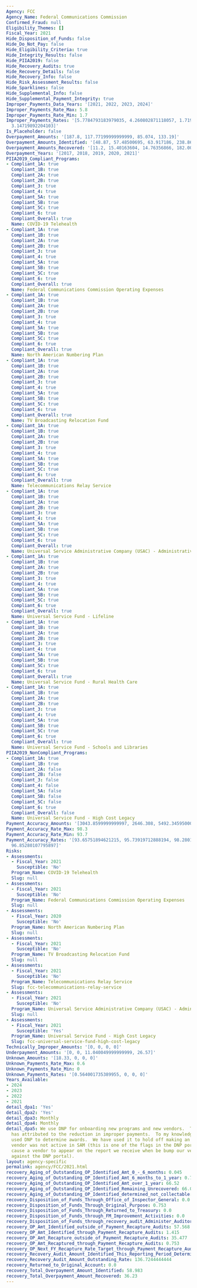 ```yaml
---
Agency: FCC
Agency_Name: Federal Communications Commission
Confirmed_Fraud: null
Eligibility_Themes: []
Fiscal_Year: 2021
Hide_Disposition_of_Funds: false
Hide_Do_Not_Pay: false
Hide_Eligibility_Criteria: true
Hide_Integrity_Results: false
Hide_PIIA2019: false
Hide_Recovery_Audits: true
Hide_Recovery_Details: false
Hide_Recovery_Info: false
Hide_Risk_Assessment_Results: false
Hide_Sparklines: false
Hide_Supplemental_Info: false
Hide_Supplemental_Payment_Integrity: true
Improper_Payments_Data_Years: '[2021, 2022, 2023, 2024]'
Improper_Payments_Rate_Max: 5.8
Improper_Payments_Rate_Min: 1.7
Improper_Payments_Rates: '[5.7784793183979035, 4.260802871118057, 1.7198664748428012,
  3.14719892204103]'
Is_Placeholder: false
Overpayment_Amounts: '[187.8, 117.77199999999999, 85.074, 133.19]'
Overpayment_Amounts_Identified: '[48.87, 57.48500695, 63.917186, 238.86207843, 58.983]'
Overpayment_Amounts_Recovered: '[11.2, 15.40163604, 14.76356866, 182.00058156, 36.23]'
Overpayment_Years: '[2017, 2018, 2019, 2020, 2021]'
PIIA2019_Compliant_Programs:
- Compliant_1A: true
  Compliant_1B: true
  Compliant_2A: true
  Compliant_2B: true
  Compliant_3: true
  Compliant_4: true
  Compliant_5A: true
  Compliant_5B: true
  Compliant_5C: true
  Compliant_6: true
  Compliant_Overall: true
  Name: COVID-19 Telehealth
- Compliant_1A: true
  Compliant_1B: true
  Compliant_2A: true
  Compliant_2B: true
  Compliant_3: true
  Compliant_4: true
  Compliant_5A: true
  Compliant_5B: true
  Compliant_5C: true
  Compliant_6: true
  Compliant_Overall: true
  Name: Federal Communications Commission Operating Expenses
- Compliant_1A: true
  Compliant_1B: true
  Compliant_2A: true
  Compliant_2B: true
  Compliant_3: true
  Compliant_4: true
  Compliant_5A: true
  Compliant_5B: true
  Compliant_5C: true
  Compliant_6: true
  Compliant_Overall: true
  Name: North American Numbering Plan
- Compliant_1A: true
  Compliant_1B: true
  Compliant_2A: true
  Compliant_2B: true
  Compliant_3: true
  Compliant_4: true
  Compliant_5A: true
  Compliant_5B: true
  Compliant_5C: true
  Compliant_6: true
  Compliant_Overall: true
  Name: TV Broadcasting Relocation Fund
- Compliant_1A: true
  Compliant_1B: true
  Compliant_2A: true
  Compliant_2B: true
  Compliant_3: true
  Compliant_4: true
  Compliant_5A: true
  Compliant_5B: true
  Compliant_5C: true
  Compliant_6: true
  Compliant_Overall: true
  Name: Telecommunications Relay Service
- Compliant_1A: true
  Compliant_1B: true
  Compliant_2A: true
  Compliant_2B: true
  Compliant_3: true
  Compliant_4: true
  Compliant_5A: true
  Compliant_5B: true
  Compliant_5C: true
  Compliant_6: true
  Compliant_Overall: true
  Name: Universal Service Administrative Company (USAC) - Administrative Costs
- Compliant_1A: true
  Compliant_1B: true
  Compliant_2A: true
  Compliant_2B: true
  Compliant_3: true
  Compliant_4: true
  Compliant_5A: true
  Compliant_5B: true
  Compliant_5C: true
  Compliant_6: true
  Compliant_Overall: true
  Name: Universal Service Fund - Lifeline
- Compliant_1A: true
  Compliant_1B: true
  Compliant_2A: true
  Compliant_2B: true
  Compliant_3: true
  Compliant_4: true
  Compliant_5A: true
  Compliant_5B: true
  Compliant_5C: true
  Compliant_6: true
  Compliant_Overall: true
  Name: Universal Service Fund - Rural Health Care
- Compliant_1A: true
  Compliant_1B: true
  Compliant_2A: true
  Compliant_2B: true
  Compliant_3: true
  Compliant_4: true
  Compliant_5A: true
  Compliant_5B: true
  Compliant_5C: true
  Compliant_6: true
  Compliant_Overall: true
  Name: Universal Service Fund - Schools and Libraries
PIIA2019_NonCompliant_Programs:
- Compliant_1A: true
  Compliant_1B: true
  Compliant_2A: false
  Compliant_2B: false
  Compliant_3: false
  Compliant_4: false
  Compliant_5A: false
  Compliant_5B: false
  Compliant_5C: false
  Compliant_6: true
  Compliant_Overall: false
  Name: Universal Service Fund - High Cost Legacy
Payment_Accuracy_Amounts: '[3043.8599999999997, 2646.308, 5492.345950000001, 4916.500000000001]'
Payment_Accuracy_Rate_Max: 98.3
Payment_Accuracy_Rate_Min: 93.7
Payment_Accuracy_Rates: '[93.65751894621215, 95.73919712888194, 98.2801335251572,
  96.85280107795897]'
Risks:
- Assessments:
  - Fiscal_Year: 2021
    Susceptible: 'No'
  Program_Name: COVID-19 Telehealth
  Slug: null
- Assessments:
  - Fiscal_Year: 2021
    Susceptible: 'No'
  Program_Name: Federal Communications Commission Operating Expenses
  Slug: null
- Assessments:
  - Fiscal_Year: 2020
    Susceptible: 'No'
  Program_Name: North American Numbering Plan
  Slug: null
- Assessments:
  - Fiscal_Year: 2021
    Susceptible: 'No'
  Program_Name: TV Broadcasting Relocation Fund
  Slug: null
- Assessments:
  - Fiscal_Year: 2021
    Susceptible: 'No'
  Program_Name: Telecommunications Relay Service
  Slug: fcc-telecommunications-relay-service
- Assessments:
  - Fiscal_Year: 2021
    Susceptible: 'No'
  Program_Name: Universal Service Administrative Company (USAC) - Administrative Costs
  Slug: null
- Assessments:
  - Fiscal_Year: 2021
    Susceptible: 'Yes'
  Program_Name: Universal Service Fund - High Cost Legacy
  Slug: fcc-universal-service-fund-high-cost-legacy
Technically_Improper_Amounts: '[0, 0, 0, 0]'
Underpayment_Amounts: '[0, 0, 11.040049999999999, 26.57]'
Unknown_Amounts: '[18.33, 0, 0, 0]'
Unknown_Payments_Rate_Max: 0.6
Unknown_Payments_Rate_Min: 0
Unknown_Payments_Rates: '[0.564001735389955, 0, 0, 0]'
Years_Available:
- 2024
- 2023
- 2022
- 2021
detail_dpa1: 'Yes'
detail_dpa2: 'Yes'
detail_dpa3: Monthly
detail_dpa4: Monthly
detail_dpa5: We use DNP for onboarding new programs and new vendors.  This process
  has attributed to the reduction in improper payments.  To my knowledge we have not
  used DNP to determine awards.  We have used it to hold off making an award if the
  vendor was not active in SAM (this is one of the flags in the DNP portal that would
  cause a vendor to appear on the report we receive when be bump our vendor list up
  against the DNP portal).
layout: agency-specific
permalink: agency/FCC/2021.html
recovery_Aging_of_Outstanding_OP_Identified_Amt_0_-_6_months: 0.045
recovery_Aging_of_Outstanding_OP_Identified_Amt_6_months_to_1_year: 0.71
recovery_Aging_of_Outstanding_OP_Identified_Amt_over_1_year: 66.52
recovery_Aging_of_Outstanding_OP_Identified_Remaining_Unrecovered: 66.01
recovery_Aging_of_Outstanding_OP_Identified_determined_not_collectable: 0.0
recovery_Disposition_of_Funds_Through_Office_of_Inspector_General: 0.0
recovery_Disposition_of_Funds_Through_Original_Purpose: 0.753
recovery_Disposition_of_Funds_Through_Returned_to_Treasury: 0.0
recovery_Disposition_of_Funds_through_FM_Improvement_Activities: 0.0
recovery_Disposition_of_Funds_through_recovery_audit_Administer_Auditor: 0.0
recovery_OP_Amt_Identified_outside_of_Payment_Recapture_Audits: 57.568
recovery_OP_Amt_Identified_through_Payment_Recapture_Audits: 1.415
recovery_OP_Amt_Recapture_outside_of_Payment_Recapture_Audits: 35.477
recovery_OP_Amt_Recaptured_through_Payment_Recapture_Audits: 0.753
recovery_OP_Next_FY_Recapture_Rate_Target_through_Payment_Recapture_Audit: 7.0
recovery_Recovery_Audit_Amount_Identified_This_Reporting_Period_Determined_Not_Collectable_Rate: 0.0
recovery_Recovery_Audit_Amount_Outstanding_Rate: 136.7244444444
recovery_Returned_to_Original_Account: 0.0
recovery_Total_Overpayment_Amount_Identified: 58.983
recovery_Total_Overpayment_Amount_Recovered: 36.23
---
```

